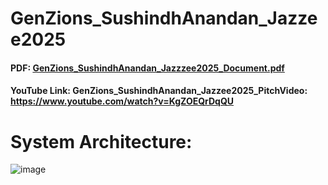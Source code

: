 # GenZions_SushindhAnandan_Jazzee2025

#### PDF: [GenZions_SushindhAnandan_Jazzzee2025_Document.pdf](https://github.com/user-attachments/files/20761461/GenZions_SushindhAnandan_Jazzzee2025_Document.pdf)

#### YouTube Link: GenZions_SushindhAnandan_Jazzee2025_PitchVideo: https://www.youtube.com/watch?v=KgZOEQrDqQU

# System Architecture:

![image](https://github.com/user-attachments/assets/f0e0b708-9a7c-4358-a3e6-fa0df2dd457e)

